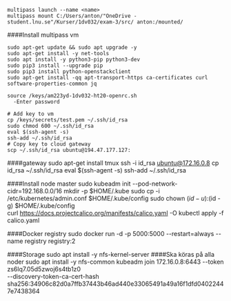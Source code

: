    
    multipass launch --name <name>   
    multipass mount C:/Users/anton/"OneDrive - student.lnu.se"/Kurser/1dv032/exam-3/src/ anton:/mounted/

####Install multipass vm

    sudo apt-get update && sudo apt upgrade -y
    sudo apt-get install -y net-tools
    sudo apt install -y python3-pip python3-dev
    sudo pip3 install --upgrade pip
    sudo pip3 install python-openstackclient
    sudo apt-get install -qq apt-transport-https ca-certificates curl software-properties-common jq
      
    source /keys/am223yd-1dv032-ht20-openrc.sh
      -Enter password
       
    # Add key to vm
    cp /keys/secrets/test.pem ~/.ssh/id_rsa
    sudo chmod 600 ~/.ssh/id_rsa
    eval $(ssh-agent -s)
    ssh-add ~/.ssh/id_rsa
    # Copy key to cloud gateway
    scp ~/.ssh/id_rsa ubuntu@194.47.177.127:
       
####gateway
    sudo apt-get install tmux
    ssh -i id_rsa ubuntu@172.16.0.8
    cp id_rsa ~/.ssh/id_rsa
    eval $(ssh-agent -s)
    ssh-add ~/.ssh/id_rsa
    
####Install node master
    sudo kubeadm init --pod-network-cidr=192.168.0.0/16
    mkdir -p $HOME/.kube
    sudo cp -i /etc/kubernetes/admin.conf $HOME/.kube/config
    sudo chown $(id -u):$(id -g) $HOME/.kube/config  
    curl https://docs.projectcalico.org/manifests/calico.yaml -O
    kubectl apply -f calico.yaml
    
####Docker registry
    sudo docker run -d -p 5000:5000 --restart=always --name registry registry:2
    
    
####Storage
    sudo apt install -y nfs-kernel-server
####Ska köras på alla noder
    sudo apt install -y nfs-common
    kubeadm join 172.16.0.8:6443 --token zs6lq7.05d5zwoj6s4tb1z0 \
           --discovery-token-ca-cert-hash sha256:34906c82d0a7ffb37443b46ad440e33065491a49a16f1dfd04022447e7438364
    